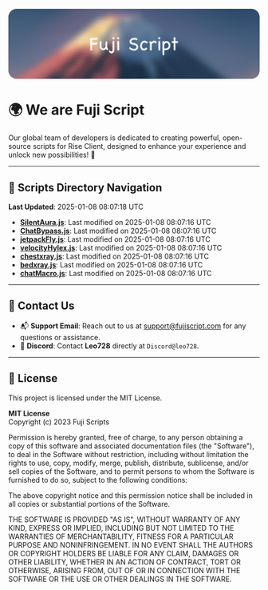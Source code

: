 ![Banner](.github/b.webp)

# 🌍 **We are Fuji Script**

Our global team of developers is dedicated to creating powerful, open-source scripts for Rise Client, designed to enhance your experience and unlock new possibilities! 🌟

---
<!-- SCRIPTS_NAVIGATION_START -->
## 📂 **Scripts Directory Navigation**

**Last Updated**: 2025-01-08 08:07:18 UTC

- **[SilentAura.js](scripts/SilentAura.js)**: Last modified on 2025-01-08 08:07:16 UTC
- **[ChatBypass.js](scripts/ChatBypass.js)**: Last modified on 2025-01-08 08:07:16 UTC
- **[jetpackFly.js](scripts/jetpackFly.js)**: Last modified on 2025-01-08 08:07:16 UTC
- **[velocityHylex.js](scripts/velocityHylex.js)**: Last modified on 2025-01-08 08:07:16 UTC
- **[chestxray.js](scripts/chestxray.js)**: Last modified on 2025-01-08 08:07:16 UTC
- **[bedxray.js](scripts/bedxray.js)**: Last modified on 2025-01-08 08:07:16 UTC
- **[chatMacro.js](scripts/chatMacro.js)**: Last modified on 2025-01-08 08:07:16 UTC

<!-- SCRIPTS_NAVIGATION_END -->

---

## 💬 **Contact Us**  
- 📬 **Support Email**: Reach out to us at [support@fujiscript.com](mailto:support@fujiscript.com) for any questions or assistance.  
- 💬 **Discord**: Contact **Leo728** directly at `Discord@leo728`.

---

## 📜 **License**

This project is licensed under the MIT License.  

**MIT License**  
Copyright (c) 2023 Fuji Scripts  

Permission is hereby granted, free of charge, to any person obtaining a copy of this software and associated documentation files (the "Software"), to deal in the Software without restriction, including without limitation the rights to use, copy, modify, merge, publish, distribute, sublicense, and/or sell copies of the Software, and to permit persons to whom the Software is furnished to do so, subject to the following conditions:  

The above copyright notice and this permission notice shall be included in all copies or substantial portions of the Software.  

THE SOFTWARE IS PROVIDED "AS IS", WITHOUT WARRANTY OF ANY KIND, EXPRESS OR IMPLIED, INCLUDING BUT NOT LIMITED TO THE WARRANTIES OF MERCHANTABILITY, FITNESS FOR A PARTICULAR PURPOSE AND NONINFRINGEMENT. IN NO EVENT SHALL THE AUTHORS OR COPYRIGHT HOLDERS BE LIABLE FOR ANY CLAIM, DAMAGES OR OTHER LIABILITY, WHETHER IN AN ACTION OF CONTRACT, TORT OR OTHERWISE, ARISING FROM, OUT OF OR IN CONNECTION WITH THE SOFTWARE OR THE USE OR OTHER DEALINGS IN THE SOFTWARE.  
